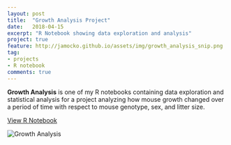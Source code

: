 ```yaml
---
layout: post
title:  "Growth Analysis Project"
date:   2018-04-15
excerpt: "R Notebook showing data exploration and analysis"
project: true
feature: http://jamocko.github.io/assets/img/growth_analysis_snip.png
tag:
- projects
- R notebook
comments: true
---
```


<b>Growth Analysis</b> is one of my R notebooks containing data exploration and statistical analysis for a project analyzing how mouse growth changed over a period of time with respect to mouse genotype, sex, and litter size.

<div markdown="0"><a href="http://juliemocko.com/notebooks/growth-analysis/" class="btn btn-info">View R Notebook</a></div>

![Growth Analysis](http://jamocko.github.io/assets/img/growth_analysis.png)    


 

